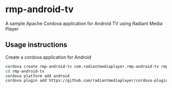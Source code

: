 # rmp-android-tv
A sample Apache Cordova application for Android TV using Radiant Media Player

## Usage instructions
Create a cordova application for Android
```bash
cordova create rmp-android-tv com.radiantmediaplayer.rmp-android-tv rmp-android-tv
cd rmp-android-tv
cordova platform add android
cordova plugin add https://github.com/radiantmediaplayer/cordova-plugin-rmpandroidtv.git
```

